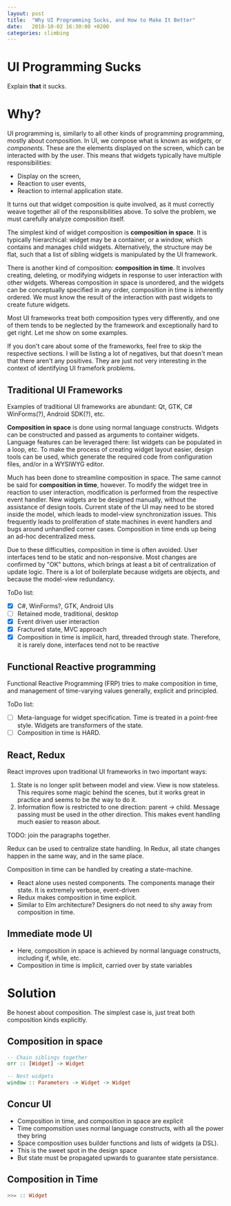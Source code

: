 ```yaml
---
layout: post
title:  "Why UI Programming Sucks, and How to Make It Better"
date:   2018-10-02 16:30:00 +0200
categories: climbing
---
```


# UI Programming Sucks

Explain **that** it sucks.

# Why?

UI programming is, similarly to all other kinds of programming programming, mostly about composition. In UI, we compose what is known as *widgets*, or *components*. These are the elements displayed on the screen, which can be interacted with by the user. This means that widgets typically have multiple responsibilities:

 * Display on the screen,
 * Reaction to user events,
 * Reaction to internal application state.

 It turns out that widget composition is quite involved, as it must correctly weave together all of the responsibilities above. To solve the problem, we must carefully analyze composition itself.

The simplest kind of widget composition is **composition in space**. It is typically hierarchical: widget may be a container, or a window, which contains and manages child widgets. Alternatively, the structure may be flat, such that a list of sibling widgets is manipulated by the UI framework.

There is another kind of composition: **composition in time**. It involves creating, deleting, or modifying widgets in response to user interaction with other widgets. Whereas composition in space is unordered, and the widgets can be conceptually specified in any order, composition in time is inherently ordered. We must know the result of the interaction with past widgets to create future widgets.

Most UI frameworks treat both composition types very differently, and one of them tends to be neglected by the framework and exceptionally hard to get right. Let me show on some examples.

If you don't care about some of the frameworks, feel free to skip the respective sections. I will be listing a lot of negatives, but that doesn't mean that there aren't any positives. They are just not very interesting in the context of identifying UI framefork problems.

## Traditional UI Frameworks

<!-- Traditionally, UI frameworks leverage the object-oriented paradigm. Widgets are objects, and they have methods which are called in reaction to user events. These methods in turn modify state. State itself is both centralized ("model"), and distributed among widgets ("view"). This dichotomy forces the programmer to synchronize view and model manually ("controller"), which is laborious and error-prone. -->

Examples of traditional UI frameworks are abundant: Qt, GTK, C# WinForms(?), Android SDK(?), etc.

**Composition in space** is done using normal language constructs. Widgets can be constructed and passed as arguments to container widgets. Language features can be leveraged there: list widgets can be populated in a loop, etc. To make the process of creating widget layout easier, design tools can be used, which generate the required code from configuration files, and/or in a WYSIWYG editor.

Much has been done to streamline composition in space. The same cannot be said for **composition in time**, however. To modify the widget tree in reaction to user interaction, modification is performed from the respective event handler. New widgets are be designed manually, without the assistance of design tools. Current state of the UI may need to be stored inside the model, which leads to model-view synchronization issues. This frequently leads to proliferation of state machines in event handlers and bugs around unhandled corner cases. Composition in time ends up being an ad-hoc decentralized mess.

Due to these difficulties, composition in time is often avoided. User interfaces tend to be static and non-responsive. Most changes are confirmed by "OK" buttons, which brings at least a bit of centralization of update logic. There is a lot of boilerplate because widgets are objects, and because the model-view redundancy.

ToDo list:
* [x] C#, WinForms?, GTK, Android UIs
* [ ] Retained mode, traditional, desktop
* [x] Event driven user interaction
* [x] Fractured state, MVC approach
* [x] Composition in time is implicit, hard, threaded through state. Therefore, it is rarely done, interfaces tend not to be reactive

## Functional Reactive programming

Functional Reactive Programming (FRP) tries to make composition in time, and management of time-varying values generally, explicit and principled.  

ToDo list:
* [ ] Meta-language for widget specification. Time is treated in a point-free style. Widgets are transformers of the state.
* [ ] Composition in time is HARD.

## React, Redux

React improves upon traditional UI frameworks in two important ways:

1. State is no longer split between model and view. View is now stateless. This requires some magic behind the scenes, but it works great in practice and seems to be *the* way to do it.
2. Information flow is restricted to one direction: parent -> child. Message passing must be used in the other direction. This makes event handling much easier to reason about.

TODO: join the paragraphs together.

Redux can be used to centralize state handling. In Redux, all state changes happen in the same way, and in the same place.

Composition in time can be handled by creating a state-machine.

* React alone uses nested components. The components manage their state. It is extremely verbose, event-driven
* Redux makes composition in time explicit.
* Similar to Elm architecture? Designers do not need to shy away from composition in time.

## Immediate mode UI

* Here, composition in space is achieved by normal language constructs, including if, while, etc.
* Composition in time is implicit, carried over by state variables

# Solution

Be honest about composition. The simplest case is, just treat both composition kinds explicitly.

## Composition in space

```haskell
-- Chain siblings together
orr :: [Widget] -> Widget

-- Nest widgets
window :: Parameters -> Widget -> Widget
```


## Concur UI

* Composition in time, and composition in space are explicit
* Time compomsition uses normal language constructs, with all the power they bring
* Space composition uses builder functions and lists of widgets (a DSL).
* This is the sweet spot in the design space
* But state must be propagated upwards to guarantee state persistance.

## Composition in Time

```haskell
>>= :: Widget
```

